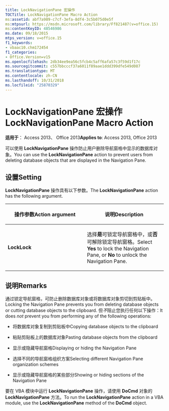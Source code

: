 ```yaml
---
title: LockNavigationPane 宏操作
TOCTitle: LockNavigationPane Macro Action
ms:assetid: abf7a989-c7cf-3efa-8df4-3c5b075d0e5f
ms:mtpsurl: https://msdn.microsoft.com/library/Ff821487(v=office.15)
ms:contentKeyID: 48546986
ms.date: 09/18/2015
mtps_version: v=office.15
f1_keywords:
- vbaac10.chm172454
f1_categories:
- Office.Version=v15
ms.openlocfilehash: 2db34ee9ea56c5fcb4c5aff6afa57c3f59d1f17c
ms.sourcegitcommit: c557bbcccf37a6011f89aae1ddd399dfe549d087
ms.translationtype: MT
ms.contentlocale: zh-CN
ms.lasthandoff: 10/31/2018
ms.locfileid: "25870329"
---
```

# <a name="locknavigationpane-macro-action"></a><span data-ttu-id="18a52-102">LockNavigationPane 宏操作</span><span class="sxs-lookup"><span data-stu-id="18a52-102">LockNavigationPane Macro Action</span></span>


<span data-ttu-id="18a52-103">**适用于**： Access 2013、 Office 2013</span><span class="sxs-lookup"><span data-stu-id="18a52-103">**Applies to**: Access 2013, Office 2013</span></span>

<span data-ttu-id="18a52-104">可以使用 **LockNavigationPane** 操作防止用户删除导航窗格中显示的数据库对象。</span><span class="sxs-lookup"><span data-stu-id="18a52-104">You can use the **LockNavigationPane** action to prevent users from deleting database objects that are displayed in the Navigation Pane.</span></span>

## <a name="setting"></a><span data-ttu-id="18a52-105">设置</span><span class="sxs-lookup"><span data-stu-id="18a52-105">Setting</span></span>

<span data-ttu-id="18a52-106">**LockNavigationPane** 操作具有以下参数。</span><span class="sxs-lookup"><span data-stu-id="18a52-106">The **LockNavigationPane** action has the following argument.</span></span>

<table>
<colgroup>
<col style="width: 50%" />
<col style="width: 50%" />
</colgroup>
<thead>
<tr class="header">
<th><p><span data-ttu-id="18a52-107">操作参数</span><span class="sxs-lookup"><span data-stu-id="18a52-107">Action argument</span></span></p></th>
<th><p><span data-ttu-id="18a52-108">说明</span><span class="sxs-lookup"><span data-stu-id="18a52-108">Description</span></span></p></th>
</tr>
</thead>
<tbody>
<tr class="odd">
<td><p><span data-ttu-id="18a52-109"><strong>Lock</strong></span><span class="sxs-lookup"><span data-stu-id="18a52-109"><strong>Lock</strong></span></span></p></td>
<td><p><span data-ttu-id="18a52-110">选择<strong>是</strong>可锁定导航窗格中，或<strong>否</strong>可解除锁定导航窗格。</span><span class="sxs-lookup"><span data-stu-id="18a52-110">Select <strong>Yes</strong> to lock the Navigation Pane, or <strong>No</strong> to unlock the Navigation Pane.</span></span></p></td>
</tr>
</tbody>
</table>


## <a name="remarks"></a><span data-ttu-id="18a52-111">说明</span><span class="sxs-lookup"><span data-stu-id="18a52-111">Remarks</span></span>

<span data-ttu-id="18a52-112">通过锁定导航窗格，可防止删除数据库对象或将数据库对象剪切到剪贴板中。</span><span class="sxs-lookup"><span data-stu-id="18a52-112">Locking the Navigation Pane prevents you from deleting database objects or cutting database objects to the clipboard.</span></span> <span data-ttu-id="18a52-113">但*不*阻止您执行任何以下操作：</span><span class="sxs-lookup"><span data-stu-id="18a52-113">It does *not* prevent you from performing any of the following operations:</span></span>

  - <span data-ttu-id="18a52-114">将数据库对象复制到剪贴板中</span><span class="sxs-lookup"><span data-stu-id="18a52-114">Copying database objects to the clipboard</span></span>

  - <span data-ttu-id="18a52-115">粘贴剪贴板上的数据库对象</span><span class="sxs-lookup"><span data-stu-id="18a52-115">Pasting database objects from the clipboard</span></span>

  - <span data-ttu-id="18a52-116">显示或隐藏导航窗格</span><span class="sxs-lookup"><span data-stu-id="18a52-116">Displaying or hiding the Navigation Pane</span></span>

  - <span data-ttu-id="18a52-117">选择不同的导航窗格组织方案</span><span class="sxs-lookup"><span data-stu-id="18a52-117">Selecting different Navigation Pane organization schemes</span></span>

  - <span data-ttu-id="18a52-118">显示或隐藏导航窗格的某些部分</span><span class="sxs-lookup"><span data-stu-id="18a52-118">Showing or hiding sections of the Navigation Pane</span></span>

<span data-ttu-id="18a52-119">要在 VBA 模块中运行 **LockNavigationPane** 操作，请使用 **DoCmd** 对象的 **LockNavigationPane** 方法。</span><span class="sxs-lookup"><span data-stu-id="18a52-119">To run the **LockNavigationPane** action in a VBA module, use the **LockNavigationPane** method of the **DoCmd** object.</span></span>

